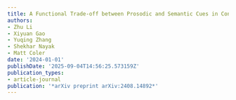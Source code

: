 ```yaml
---
title: A Functional Trade-off between Prosodic and Semantic Cues in Conveying Sarcasm
authors:
- Zhu Li
- Xiyuan Gao
- Yuqing Zhang
- Shekhar Nayak
- Matt Coler
date: '2024-01-01'
publishDate: '2025-09-04T14:56:25.573159Z'
publication_types:
- article-journal
publication: '*arXiv preprint arXiv:2408.14892*'
---
```

